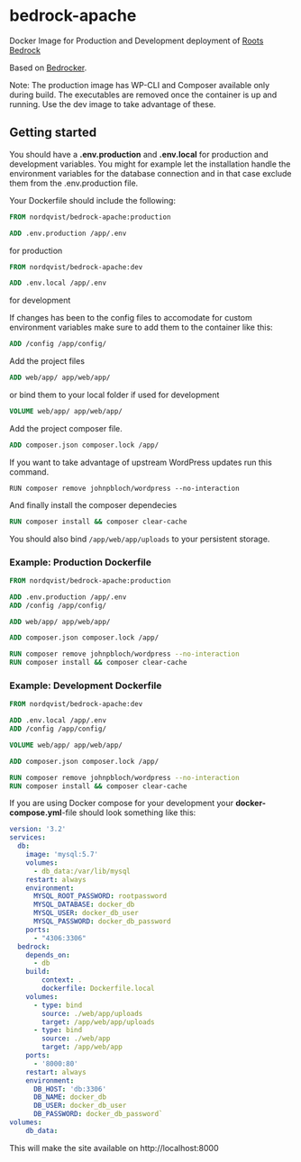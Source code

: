 # bedrock-apache

Docker Image for Production and Development deployment of [Roots Bedrock](https://roots.io/bedrock/)

Based on [Bedrocker](https://github.com/squareweave/bedrocker).

Note: The production image has WP-CLI and Composer available only during build. The executables are removed once the container is up and running. Use the dev image to take advantage of these.

## Getting started

You should have a **.env.production** and **.env.local** for production and development variables. You might for example let the installation handle the environment variables for the database connection and in that case exclude them from the .env.production file.

Your Dockerfile should include the following:

```dockerfile
FROM nordqvist/bedrock-apache:production

ADD .env.production /app/.env
```
for production

```dockerfile
FROM nordqvist/bedrock-apache:dev

ADD .env.local /app/.env
```
for development

If changes has been to the config files to accomodate for custom environment variables make sure to add them to the container like this:

```dockerfile
ADD /config /app/config/
```

Add the project files
```dockerfile
ADD web/app/ app/web/app/
```

or bind them to your local folder if used for development
```dockerfile
VOLUME web/app/ app/web/app/
```

Add the project composer file.
```dockerfile
ADD composer.json composer.lock /app/
```

If you want to take advantage of upstream WordPress updates run this command.
```
RUN composer remove johnpbloch/wordpress --no-interaction
```

And finally install the composer dependecies
```dockerfile
RUN composer install && composer clear-cache
```

You should also bind `/app/web/app/uploads` to your persistent storage.

### Example: Production Dockerfile

```dockerfile
FROM nordqvist/bedrock-apache:production

ADD .env.production /app/.env
ADD /config /app/config/

ADD web/app/ app/web/app/

ADD composer.json composer.lock /app/

RUN composer remove johnpbloch/wordpress --no-interaction
RUN composer install && composer clear-cache
```

### Example: Development Dockerfile

```dockerfile
FROM nordqvist/bedrock-apache:dev

ADD .env.local /app/.env
ADD /config /app/config/

VOLUME web/app/ app/web/app/

ADD composer.json composer.lock /app/

RUN composer remove johnpbloch/wordpress --no-interaction
RUN composer install && composer clear-cache
```

If you are using Docker compose for your development your **docker-compose.yml**-file should look something like this:

```yaml
version: '3.2'
services:
  db:
    image: 'mysql:5.7'
    volumes:
      - db_data:/var/lib/mysql
    restart: always
    environment:
      MYSQL_ROOT_PASSWORD: rootpassword
      MYSQL_DATABASE: docker_db
      MYSQL_USER: docker_db_user
      MYSQL_PASSWORD: docker_db_password
    ports:
      - "4306:3306"
  bedrock:
    depends_on:
      - db
    build:
        context: .
        dockerfile: Dockerfile.local
    volumes:
      - type: bind
        source: ./web/app/uploads
        target: /app/web/app/uploads
      - type: bind
        source: ./web/app
        target: /app/web/app
    ports:
      - '8000:80'
    restart: always
    environment:
      DB_HOST: 'db:3306'
      DB_NAME: docker_db
      DB_USER: docker_db_user
      DB_PASSWORD: docker_db_password`
volumes:
    db_data:
```

This will make the site available on http://localhost:8000